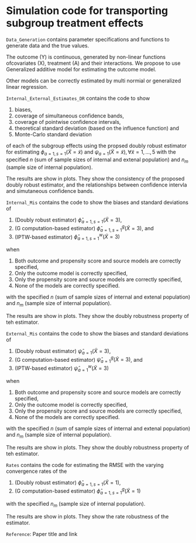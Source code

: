 # Simulation code for transporting subgroup treatment effects

`Data_Generation` contains parameter specifications and functions to generate data and the true values.

The outcome (Y) is continuous, generated by non-linear functions ofcovariates (X), treatment (A) and their interactions. We propose to use Generalized additive model for estimating the outcome model. 

Other models can be correctly estimated by multi normial or generalized linear regression.

`Internal_External_Estimates_DR` contains the code to show 
1. biases, 
2. coverage of simultaneous confidence bands, 
3. coverage of pointwise confidence intervals,
4. theoretical standard deviation (based on the influence function) and 
5. Monte-Carlo standard deviation 

of each of the subgroup effects using the propsed doubly robust estimator for estimating $\phi_{a=1,s=1}(\tilde{X}=\tilde{x})$ and $\psi_{a=1}(\tilde{X}=\tilde{x}), \forall \tilde{x}=1,\dots,5$ with the specified $n$ (sum of sample sizes of internal and extenal population) and $n_m$ (sample size of internal population). 

The results are show in plots. They show the consistency of the proposed doubly robust estimator, and the relationships between confidence intervla and simutaneous confidence bands.

`Internal_Mis` contains the code to show the biases and standard deviations of 
1. (Doubly robust estimator) $\widehat \phi_{a=1,s=1}(\tilde{X}=3)$, 
2. (G computation-based estimator) $\widehat \phi^{g}_{a=1,s=1}(\tilde{X}=3)$, and 
3. (IPTW-based estimator) $\widehat \phi^{w}_{a=1,s=1}(\tilde{X}=3)$

when

1. Both outcome and propensity score and source models are correctly specified,
2. Only the outcome model is correctly specified,
3. Only the propensity score and source models are correctly specified,
4. None of the models are correctly specified.

with the specified $n$ (sum of sample sizes of internal and extenal population) and $n_m$ (sample size of internal population).  

The results are show in plots. They show the doubly robustness property of teh estimator.

`External_Mis` contains the code to show the biases and standard deviations of 
1. (Doubly robust estimator) $\widehat \psi_{a=1}(\tilde{X}=3)$, 
2. (G computation-based estimator) $\widehat \psi^{g}_{a=1}(\tilde{X}=3)$, and 
3. (IPTW-based estimator) $\widehat \psi^{w}_{a=1}(\tilde{X}=3)$

when

1. Both outcome and propensity score and source models are correctly specified,
2. Only the outcome model is correctly specified,
3. Only the propensity score and source models are correctly specified,
4. None of the models are correctly specified.

with the specified $n$ (sum of sample sizes of internal and extenal population) and $n_m$ (sample size of internal population). 

The results are show in plots.  They show the doubly robustness property of teh estimator.

`Rates` contains the code for estimating the RMSE with the varying convergence rates of the
1. (Doubly robust estimator) $\widehat \phi_{a=1,s=1}(\tilde{X}=1)$, 
2. (G computation-based estimator) $\widehat \phi^{g}_{a=1,s=1}(\tilde{X}=1)$

with the specified $n_m$ (sample size of internal population). 

The results are show in plots. They show the rate robustness of the estimator.

`Reference`: Paper title and link

